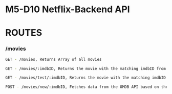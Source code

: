 # M5-D10 Netflix-Backend API

# ROUTES

### /movies

```sh
GET - /movies, Returns Array of all movies
```

```sh
GET - /movies/:imdbID, Returns the movie with the matching imdbID from the movies array
```

```sh
GET - /movies/test/:imdbID, Returns the movie with the matching imdbID from the OMDB API
```

```sh
POST - /movies/new/:imdbID, Fetches data from the OMDB API based on the imdbID and stores the required data in the movies array
```
